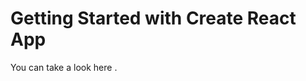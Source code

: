 # Getting Started with Create React App

You can take a look here [](https://solar-system-mu-gilt.vercel.app/).
